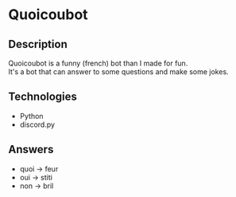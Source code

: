 # Quoicoubot

## Description

Quoicoubot is a funny (french) bot than I made for fun.  
It's a bot that can answer to some questions and make some jokes.

## Technologies

- Python
- discord.py

## Answers

- quoi -> feur
- oui -> stiti
- non -> bril